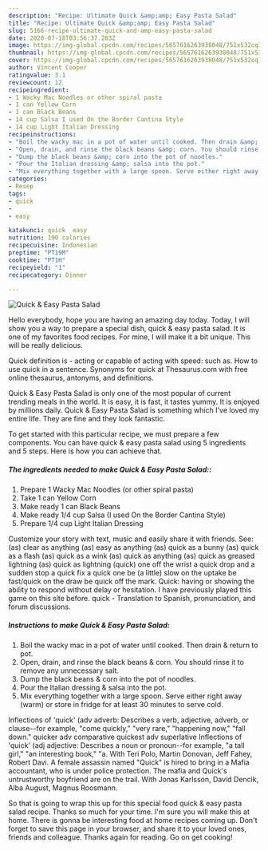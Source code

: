 ```yaml
---
description: "Recipe: Ultimate Quick &amp;amp; Easy Pasta Salad"
title: "Recipe: Ultimate Quick &amp;amp; Easy Pasta Salad"
slug: 5166-recipe-ultimate-quick-and-amp-easy-pasta-salad
date: 2020-07-18T03:56:37.283Z
image: https://img-global.cpcdn.com/recipes/5657616263938048/751x532cq70/quick-easy-pasta-salad-recipe-main-photo.jpg
thumbnail: https://img-global.cpcdn.com/recipes/5657616263938048/751x532cq70/quick-easy-pasta-salad-recipe-main-photo.jpg
cover: https://img-global.cpcdn.com/recipes/5657616263938048/751x532cq70/quick-easy-pasta-salad-recipe-main-photo.jpg
author: Vincent Cooper
ratingvalue: 3.1
reviewcount: 12
recipeingredient:
- 1 Wacky Mac Noodles or other spiral pasta
- 1 can Yellow Corn
- 1 can Black Beans
- 14 cup Salsa I used On the Border Cantina Style
- 14 cup Light Italian Dressing
recipeinstructions:
- "Boil the wacky mac in a pot of water until cooked. Then drain &amp; return to pot."
- "Open, drain, and rinse the black beans &amp; corn. You should rinse it to remove any unnecessary salt."
- "Dump the black beans &amp; corn into the pot of noodles."
- "Pour the Italian dressing &amp; salsa into the pot."
- "Mix everything together with a large spoon. Serve either right away (warm) or store in fridge for at least 30 minutes to serve cold."
categories:
- Resep
tags:
- quick
- 
- easy

katakunci: quick  easy
nutrition: 190 calories
recipecuisine: Indonesian
preptime: "PT19M"
cooktime: "PT1H"
recipeyield: "1"
recipecategory: Dinner

---
```



![Quick &amp; Easy Pasta Salad](https://img-global.cpcdn.com/recipes/5657616263938048/751x532cq70/quick-easy-pasta-salad-recipe-main-photo.jpg)

Hello everybody, hope you are having an amazing day today. Today, I will show you a way to prepare a special dish, quick &amp; easy pasta salad. It is one of my favorites food recipes. For mine, I will make it a bit unique. This will be really delicious.

Quick definition is - acting or capable of acting with speed: such as. How to use quick in a sentence. Synonyms for quick at Thesaurus.com with free online thesaurus, antonyms, and definitions.

Quick &amp; Easy Pasta Salad is only one of the most popular of current trending meals in the world. It is easy, it is fast, it tastes yummy. It is enjoyed by millions daily. Quick &amp; Easy Pasta Salad is something which I've loved my entire life. They are fine and they look fantastic.


To get started with this particular recipe, we must prepare a few components. You can have quick &amp; easy pasta salad using 5 ingredients and 5 steps. Here is how you can achieve that.

##### The ingredients needed to make Quick &amp; Easy Pasta Salad::

1. Prepare 1 Wacky Mac Noodles (or other spiral pasta)
1. Take 1 can Yellow Corn
1. Make ready 1 can Black Beans
1. Make ready 1/4 cup Salsa (I used On the Border Cantina Style)
1. Prepare 1/4 cup Light Italian Dressing


Customize your story with text, music and easily share it with friends. See: (as) clear as anything (as) easy as anything (as) quick as a bunny (as) quick as a flash (as) quick as a wink (as) quick as anything (as) quick as greased lightning (as) quick as lightning (quick) one off the wrist a quick drop and a sudden stop a quick fix a quick one be (a little) slow on the uptake be fast/quick on the draw be quick off the mark. Quick: having or showing the ability to respond without delay or hesitation. I have previously played this game on this site before. quick - Translation to Spanish, pronunciation, and forum discussions. 

##### Instructions to make Quick &amp; Easy Pasta Salad:

1. Boil the wacky mac in a pot of water until cooked. Then drain &amp; return to pot.
1. Open, drain, and rinse the black beans &amp; corn. You should rinse it to remove any unnecessary salt.
1. Dump the black beans &amp; corn into the pot of noodles.
1. Pour the Italian dressing &amp; salsa into the pot.
1. Mix everything together with a large spoon. Serve either right away (warm) or store in fridge for at least 30 minutes to serve cold.


Inflections of &#39;quick&#39; (adv adverb: Describes a verb, adjective, adverb, or clause--for example, &#34;come quickly,&#34; &#34;very rare,&#34; &#34;happening now,&#34; &#34;fall down.&#34; quicker adv comparative quickest adv superlative Inflections of &#39;quick&#39; (adj adjective: Describes a noun or pronoun--for example, &#34;a tall girl,&#34; &#34;an interesting book,&#34; &#34;a. With Teri Polo, Martin Donovan, Jeff Fahey, Robert Davi. A female assassin named &#34;Quick&#34; is hired to bring in a Mafia accountant, who is under police protection. The mafia and Quick&#39;s untrustworthy boyfriend are on the trail. With Jonas Karlsson, David Dencik, Alba August, Magnus Roosmann. 

So that is going to wrap this up for this special food quick &amp; easy pasta salad recipe. Thanks so much for your time. I'm sure you will make this at home. There is gonna be interesting food at home recipes coming up. Don't forget to save this page in your browser, and share it to your loved ones, friends and colleague. Thanks again for reading. Go on get cooking!
